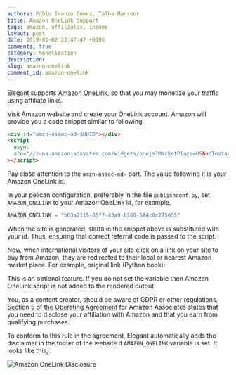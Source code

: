 ```yaml
---
authors: Pablo Iranzo Gómez, Talha Mansoor
title: Amazon OneLink Support
tags: amazon, affiliates, income
layout: post
date: 2019-01-02 22:47:47 +0100
comments: true
category: Monetization
description:
slug: amazon-onelink
comment_id: amazon-onelink
---
```


Elegant supports [Amazon OneLink](https://affiliate-program.amazon.com/onelink/), so that you may monetize your traffic using affiliate links.

Visit Amazon website and create your OneLink account. Amazon will provide you a code snippet similar to following,

```html
<div id="amzn-assoc-ad-$UUID"></div>
<script
  async
  src="//z-na.amazon-adsystem.com/widgets/onejs?MarketPlace=US&adInstanceId=$UUID"
></script>
```

Pay close attention to the `amzn-assoc-ad-` part. The value following it is your Amazon OneLink id.

In your pelican configuration, preferably in the file `publishconf.py`, set `AMAZON_ONELINK` to your Amazon OneLink id, for example,

```py
AMAZON_ONELINK = "b63a2115-85f7-43a9-b169-5f4c8c275655"
```

When the site is generated, `$UUID` in the snippet above is substituted with your id. Thus, ensuring that correct referral code is passed to the script.

Now, when international visitors of your site click on a link on your site to buy from Amazon, they are redirected to their local or nearest Amazon market place.
For example, original link (Python book):

This is an optional feature. If you do not set the variable then Amazon OneLink script is not added to the rendered output.

You, as a content creator, should be aware of GDPR or other regulations.
[Section 5 of the Operating
Agreement](https://affiliate-program.amazon.com/help/operating/agreement) for
Amazon Associates states that you need to disclose your affiliation with Amazon and that you earn from qualifying purchases.

To conform to this rule in the agreement, Elegant automatically adds the disclaimer in the footer of the website if `AMAZON_ONELINK` variable is set. It looks like this,

![Amazon OneLink Disclosure]({static}/images/amazon-online-disclaimer.png)
